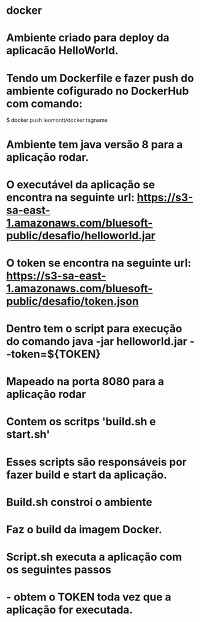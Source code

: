 # docker
# Ambiente criado para deploy da aplicacão HelloWorld.
# Tendo um Dockerfile e fazer push do ambiente cofigurado no DockerHub com comando:
$ docker push leomontt/docker:tagname


# Ambiente tem java versão 8 para a aplicação rodar.
# O executável da aplicação se encontra na seguinte url: https://s3-sa-east-1.amazonaws.com/bluesoft-public/desafio/helloworld.jar
# O token se encontra na seguinte url: https://s3-sa-east-1.amazonaws.com/bluesoft-public/desafio/token.json
# Dentro tem o script para execução do comando java -jar helloworld.jar --token=${TOKEN}
# Mapeado na porta 8080 para a aplicação rodar

# Contem os scritps  'build.sh e start.sh'
# Esses scripts são responsáveis por fazer build e start da aplicação.

# Build.sh constroi o ambiente
# Faz o build da imagem Docker.

# Script.sh executa a aplicação com os seguintes passos
# - obtem o TOKEN toda vez que a aplicação for executada.
